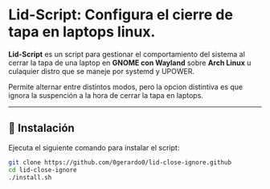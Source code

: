 # Lid-Script: Configura el cierre de tapa en laptops linux.

**Lid-Script** es un script para gestionar el comportamiento del sistema al cerrar la tapa de una laptop en **GNOME con Wayland** sobre **Arch Linux** u culaquier distro que se maneje por systemd y UPOWER. 

Permite alternar entre distintos modos, pero la opcion distintiva es que ignora la suspención a la hora de cerrar la tapa en laptops.

---

## 🚀 Instalación

Ejecuta el siguiente comando para instalar el script:

```bash
git clone https://github.com/0gerardo0/lid-close-ignore.github
cd lid-close-ignore
./install.sh


